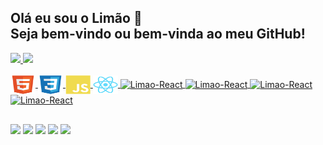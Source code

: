 ## Olá eu sou o Limão 🍋 <br> Seja bem-vindo ou bem-vinda ao meu GitHub!
 
<div align="inline">
  <a href="https://github.com/LimaoCode">
  <img height="150em" src="https://github-readme-stats.vercel.app/api?username=LimaoCode&locale=pt-br&show_icons=true&icon_color=7fff00&theme=chartreuse-dark&include_all_commits=true&count_private=true"/>
  <img height="150em" src="https://github-readme-stats.vercel.app/api/top-langs/?username=LimaoCode&locale=pt-br&layout=compact&langs_count=7&theme=chartreuse-dark"/>
</div>
  
<div style="display: inline_block"><br>
  <img align="center" alt="Limao-HTML" height="30" width="40" src="https://raw.githubusercontent.com/devicons/devicon/master/icons/html5/html5-original.svg">
  <img align="center" alt="Limao-CSS" height="30" width="40" src="https://raw.githubusercontent.com/devicons/devicon/master/icons/css3/css3-original.svg">
  <img align="center" alt="Limao-Js" height="30" width="40" src="https://raw.githubusercontent.com/devicons/devicon/master/icons/javascript/javascript-plain.svg">
  <img align="center" alt="Limao-React" height="30" width="40" src="https://raw.githubusercontent.com/devicons/devicon/master/icons/react/react-original.svg">
  <img align="center" alt="Limao-React" height="30" width="40" src="https://cdn.jsdelivr.net/gh/devicons/devicon/icons/tailwindcss/tailwindcss-plain.svg" />
  <img align="center" alt="Limao-React" height="30" width="40" src="https://cdn.jsdelivr.net/gh/devicons/devicon/icons/materialui/materialui-original.svg" />
  <img align="center" alt="Limao-React" height="30" width="40" src="https://cdn.jsdelivr.net/gh/devicons/devicon/icons/amazonwebservices/amazonwebservices-original.svg" />
  <img align="center" alt="Limao-React" height="30" width="40" src="https://cdn.jsdelivr.net/gh/devicons/devicon/icons/figma/figma-original.svg" />       
</div>
  
  ##
 
<div> 
  <a href="https://instagram.com/LimaoCode" target="_blank"><img src="https://img.shields.io/badge/-Instagram-%23000?style=for-the-badge&logo=instagram&logoColor=7fff00" target="_blank"></a>
 	<a href="https://www.twitch.tv/LimaoCode" target="_blank"><img src="https://img.shields.io/badge/Twitch-000?style=for-the-badge&logo=twitch&logoColor=7fff00" target="_blank"></a>
 <a href="https://discord.gg/DFBVChW" target="_blank"><img src="https://img.shields.io/badge/Discord-000?style=for-the-badge&logo=discord&logoColor=7fff00" target="_blank"></a> 
  <a href = "mailto:contatolimaocode@gmail.com"><img src="https://img.shields.io/badge/-Gmail-%23000?style=for-the-badge&logo=gmail&logoColor=7fff00" target="_blank"></a>
  <a href="https://www.linkedin.com/in/limaocode/" target="_blank"><img src="https://img.shields.io/badge/-LinkedIn-%23000?style=for-the-badge&logo=linkedin&logoColor=7fff00" target="_blank"></a> 
 
</div>
